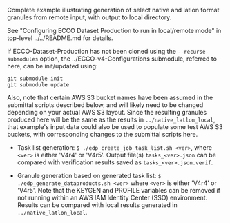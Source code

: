 
Complete example illustrating generation of select native and latlon
format granules from remote input, with output to local directory.

See "Configuring ECCO Dataset Production to run in local/remote mode"
in top-level ../../README.md for details.

If ECCO-Dataset-Production has not been cloned using the
`--recurse-submodules` option, the ../ECCO-v4-Configurations
submodule, referred to here, can be init/updated using:

    git submodule init
    git submodule update

Also, note that certain AWS S3 bucket names have been assumed in the
submittal scripts described below, and will likely need to be changed
depending on your actual AWS S3 layout. Since the resulting granules
produced here will be the same as the results in
`../native_latlon_local`, that example's input data could also be used
to populate some test AWS S3 buckets, with corresponding changes to
the submittal scripts here.

- Task list generation:
  `$ ./edp_create_job_task_list.sh <ver>`, where `<ver>` is either
  'V4r4' or 'V4r5'.  Output file(s) `tasks_<ver>.json` can be compared
  with verification results saved as `tasks_<ver>.json.verif`.
  
- Granule generation based on generated task list:
  `$ ./edp_generate_dataproducts.sh <ver>` where `<ver>` is either
  'V4r4' or 'V4r5'.  Note that the KEYGEN and PROFILE variables can be
  removed if not running within an AWS IAM Identity Center (SSO)
  environment.  Results can be compared with local results generated
  in `../native_latlon_local`.
